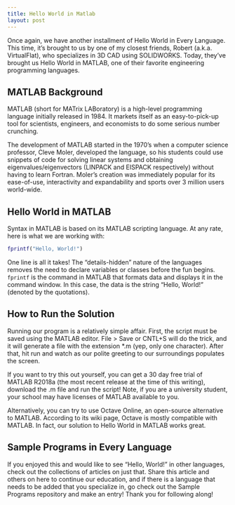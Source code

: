 ```yaml
---
title: Hello World in Matlab
layout: post
---
```


Once again, we have another installment of Hello World in Every Language.
This time, it’s brought to us by one of my closest friends, Robert (a.k.a. VirtualFlat),
who specializes in 3D CAD using SOLIDWORKS. Today, they’ve brought us Hello World in
MATLAB, one of their favorite engineering programming languages.

## MATLAB Background

MATLAB (short for MATrix LABoratory) is a high-level programming language initially
released in 1984. It markets itself as an easy-to-pick-up tool for scientists,
engineers, and economists to do some serious number crunching.

The development of MATLAB started in the 1970’s when a computer science professor,
Cleve Moler, developed the language, so his students could use snippets of code
for solving linear systems and obtaining eigenvalues/eigenvectors (LINPACK and
EISPACK respectively) without having to learn Fortran. Moler’s creation was
immediately popular for its ease-of-use, interactivity and expandability and
sports over 3 million users world-wide.

## Hello World in MATLAB

Syntax in MATLAB is based on its MATLAB scripting language. At any rate, here
is what we are working with:

```matlab
fprintf("Hello, World!")
```

One line is all it takes! The “details-hidden” nature of the languages removes
the need to declare variables or classes before the fun begins. `fprintf` is the
command in MATLAB that formats data and displays it in the command window. In
this case, the data is the string “Hello, World!” (denoted by the quotations).

## How to Run the Solution

Running our program is a relatively simple affair. First, the script must be
saved using the MATLAB editor. File > Save or CNTL+S will do the trick, and it
 will generate a file with the extension \*.m (yep, only one character). After
 that, hit run and watch as our polite greeting to our surroundings populates
 the screen.

If you want to try this out yourself, you can get a 30 day free trial of MATLAB
R2018a (the most recent release at the time of this writing), download the .m
file and run the script! Note, if you are a university student, your school may
have licenses of MATLAB available to you.

Alternatively, you can try to use Octave Online, an open-source alternative to
MATLAB. According to its wiki page, Octave is mostly compatible with MATLAB.
In fact, our solution to Hello World in MATLAB works great.

## Sample Programs in Every Language

If you enjoyed this and would like to see “Hello, World!” in other languages,
check out the collections of articles on just that. Share this article and others
on here to continue our education, and if there is a language that needs to be
added that you specialize in, go check out the Sample Programs repository and
make an entry! Thank you for following along!
